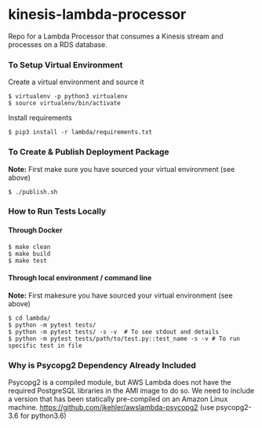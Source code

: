 # kinesis-lambda-processor
Repo for a Lambda Processor that consumes a Kinesis stream and processes on a RDS database.


### To Setup Virtual Environment
Create a virtual environment and source it  
```
$ virtualenv -p python3 virtualenv
$ source virtualenv/bin/activate
```
Install requirements
```
$ pip3 install -r lambda/requirements.txt
```

### To Create & Publish Deployment Package
__Note:__ First make sure you have sourced your virtual environment (see above)
```
$ ./publish.sh
```

### How to Run Tests Locally
#### Through Docker
```
$ make clean
$ make build
$ make test
```
#### Through local environment / command line
__Note:__ First makesure you have sourced your virtual environment (see above)
```
$ cd lambda/
$ python -m pytest tests/
$ python -m pytest tests/ -s -v  # To see stdout and details
$ python -m pytest tests/path/to/test.py::test_name -s -v # To run specific test in file
```

### Why is Psycopg2 Dependency Already Included
Psycopg2 is a compiled module, but AWS Lambda does not have the required PostgreSQL libraries in the AMI image to do so. We need to include a version that has been statically pre-compiled on an Amazon Linux machine.
https://github.com/jkehler/awslambda-psycopg2 (use psycopg2-3.6 for python3.6)
